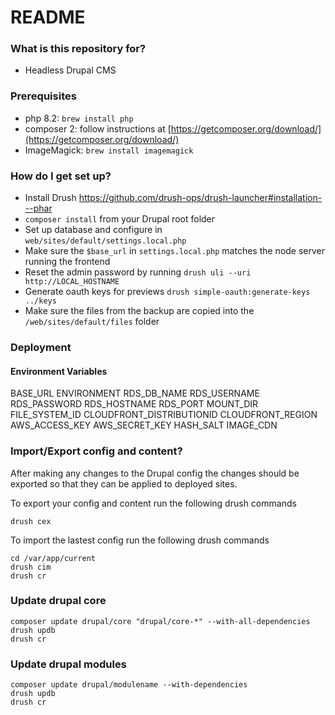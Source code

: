 # README #

### What is this repository for? ###

* Headless Drupal CMS

### Prerequisites ###
* php 8.2: `brew install php`
* composer 2: follow instructions at [https://getcomposer.org/download/](https://getcomposer.org/download/)
* ImageMagick: `brew install imagemagick`

### How do I get set up? ###

* Install Drush https://github.com/drush-ops/drush-launcher#installation---phar
* `composer install` from your Drupal root folder
* Set up database and configure in `web/sites/default/settings.local.php`
* Make sure the `$base_url` in `settings.local.php` matches the node server running the frontend
* Reset the admin password by running `drush uli --uri http://LOCAL_HOSTNAME`
* Generate oauth keys for previews `drush simple-oauth:generate-keys ../keys`
* Make sure the files from the backup are copied into the `/web/sites/default/files` folder

### Deployment ###

#### Environment Variables ####
BASE_URL
ENVIRONMENT
RDS_DB_NAME
RDS_USERNAME
RDS_PASSWORD
RDS_HOSTNAME
RDS_PORT
MOUNT_DIR
FILE_SYSTEM_ID
CLOUDFRONT_DISTRIBUTIONID
CLOUDFRONT_REGION
AWS_ACCESS_KEY
AWS_SECRET_KEY
HASH_SALT
IMAGE_CDN

### Import/Export config and content? ###

After making any changes to the Drupal config the changes should be exported so that they can be applied to deployed sites.

To export your config and content run the following drush commands

```
drush cex
```

To import the lastest config run the following drush commands

```
cd /var/app/current
drush cim
drush cr
```

### Update drupal core ###
```
composer update drupal/core "drupal/core-*" --with-all-dependencies
drush updb
drush cr
```

### Update drupal modules ###
```
composer update drupal/modulename --with-dependencies
drush updb
drush cr
```
